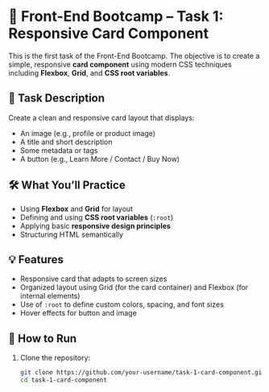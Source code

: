 # 🎯 Front-End Bootcamp – Task 1: Responsive Card Component

This is the first task of the Front-End Bootcamp. The objective is to create a simple, responsive **card component** using modern CSS techniques including **Flexbox**, **Grid**, and **CSS root variables**.

## 📌 Task Description

Create a clean and responsive card layout that displays:

- An image (e.g., profile or product image)
- A title and short description
- Some metadata or tags
- A button (e.g., Learn More / Contact / Buy Now)

## 🛠️ What You’ll Practice

- Using **Flexbox** and **Grid** for layout
- Defining and using **CSS root variables** (`:root`)
- Applying basic **responsive design principles**
- Structuring HTML semantically

## 💡 Features

- Responsive card that adapts to screen sizes
- Organized layout using Grid (for the card container) and Flexbox (for internal elements)
- Use of `:root` to define custom colors, spacing, and font sizes
- Hover effects for button and image

## 🧪 How to Run

1. Clone the repository:
   ```bash
   git clone https://github.com/your-username/task-1-card-component.git
   cd task-1-card-component
